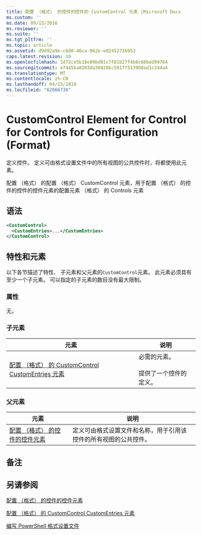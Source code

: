 ```yaml
---
title: 配置 （格式） 的控件的控件的 CustomControl 元素 |Microsoft Docs
ms.custom: ''
ms.date: 09/13/2016
ms.reviewer: ''
ms.suite: ''
ms.tgt_pltfrm: ''
ms.topic: article
ms.assetid: d9d92a9e-c680-46ca-962e-e82452726953
caps.latest.revision: 10
ms.openlocfilehash: 1d72ce5b18e89bd81c7f81b27f4b8c60bed99764
ms.sourcegitcommit: e7445ba8203da304286c591ff513900ad1c244a4
ms.translationtype: MT
ms.contentlocale: zh-CN
ms.lasthandoff: 04/23/2019
ms.locfileid: "62066730"
---
```

# <a name="customcontrol-element-for-control-for-controls-for-configuration-format"></a>CustomControl Element for Control for Controls for Configuration (Format)

定义控件。 定义可由格式设置文件中的所有视图的公共控件时，将都使用此元素。

配置 （格式） 的配置 （格式） CustomControl 元素，用于配置 （格式） 的控件的控件的控件元素的配置元素 （格式） 的 Controls 元素

## <a name="syntax"></a>语法

```xml
<CustomControl>
  <CustomEntries>...</CustomEntries>
</CustomControl>
```

## <a name="attributes-and-elements"></a>特性和元素

以下各节描述了特性、 子元素和父元素的`CustomControl`元素。 此元素必须具有至少一个子元素。 可以指定的子元素的数目没有最大限制。

### <a name="attributes"></a>属性

无。

### <a name="child-elements"></a>子元素

|元素|说明|
|-------------|-----------------|
|[配置 （格式） 的 CustomControl CustomEntries 元素](./customentries-element-for-customcontrol-for-controls-for-configuration-format.md)|必需的元素。<br /><br /> 提供了一个控件的定义。|

### <a name="parent-elements"></a>父元素

|元素|说明|
|-------------|-----------------|
|[配置 （格式） 的控件的控件元素](./control-element-for-controls-for-configuration-format.md)|定义可由格式设置文件和名称，用于引用该控件的所有视图的公共控件。|

## <a name="remarks"></a>备注

## <a name="see-also"></a>另请参阅

[配置 （格式） 的控件的控件元素](./control-element-for-controls-for-configuration-format.md)

[配置 （格式） 的 CustomControl CustomEntries 元素](./customentries-element-for-customcontrol-for-controls-for-configuration-format.md)

[编写 PowerShell 格式设置文件](./writing-a-powershell-formatting-file.md)
